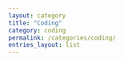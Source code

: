 ```yaml
---
layout: category
title: "Coding"
category: coding
permalink: /categories/coding/
entries_layout: list
---
```

